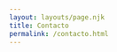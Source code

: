 ```yaml
---
layout: layouts/page.njk
title: Contacto
permalink: /contacto.html
---
```

<script charset="utf-8" type="text/javascript" src="//js.hsforms.net/forms/shell.js"></script>
<script charset="utf-8" type="text/javascript" src="//js-eu1.hsforms.net/forms/embed/v2.js"></script>
<script>
  hbspt.forms.create({
    region: "eu1",
    portalId: "140395993",
    formId: "4e2173f4-af27-410f-b8a0-5942509c2ddd"
  });
</script>
